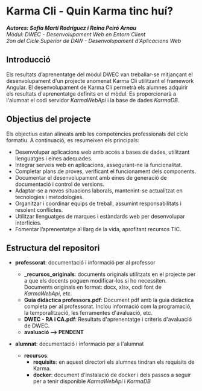 # Karma Cli - Quin Karma tinc huí?
***Autores: Sofia Martí Rodríguez i Reina Peiró Arnau***  
*Mòdul: DWEC - Desenvolupament Web en Entorn Client*  
*2on del Cicle Superior de DAW - Desenvolupament d'Aplicacions Web*  

## Introducció
Els resultats d’aprenentatge del mòdul DWEC van treballar-se mitjançant el desenvolupament d'un projecte anomenat Karma Cli utilitzant el framework Angular. El desenvolupament de Karma Cli permetrà els alumnes adquirir els resultats d'aprenentatge definits en el mòdul.
Es proporcionarà a l'alumnat el codi servidor *KarmaWebApi* i la base de dades *KarmaDB*.

## Objectius del projecte
Els objectius estan alineats amb les competències professionals del cicle formatiu. A continuació, es resumeixen els principals:

- Desenvolupar aplicacions web amb accés a bases de dades, utilitzant llenguatges i eines adequades.
- Integrar serveis web en aplicacions, assegurant-ne la funcionalitat.
- Completar plans de proves, verificant el funcionament dels components.
- Documentar el desenvolupament amb eines de generació de documentació i control de versions.
- Adaptar-se a noves situacions laborals, mantenint-se actualitzat en tecnologies i metodologies.
- Organitzar i coordinar equips de treball, assumint responsabilitats i resolent conflictes.
- Utilitzar llenguatges de marques i estàndards web per desenvolupar interfícies.
- Fomentar l’aprenentatge al llarg de la vida, aprofitant recursos TIC.

## Estructura del repositori
- **professorat**: documentació i informació per al professor
  - **_recursos_originals**: documents originals utilitzats en el projecte per a que els docents poguen modificar-los si ho necessiten. Documents originals en format: docx, xlsx, codi font de *KarmaWebApi*, etc. 
  - **Guia didàctica professors.pdf**: Document pdf amb la guia didàctica completa per al professorat. Inclou informació com la programació, la temporalització, les ferramentes d'avaluació, etc.
  - **DWEC - RA i CA.pdf**: Resultats d'aprenentatge i criteris d'avaluació de DWEC.
  - **avaluació --> PENDENT** 
  
- **alumnat**: documentació i informació per a l'alumnat
   - **recursos**:
		- **requisits**: en aquest directori els alumnes tindran els requisits de Karma. 	
		- **docker**: document d'instalació de docker i dels passos a seguir per a tenir disponible *KarmaWebApi* i *KarmaDB* 

